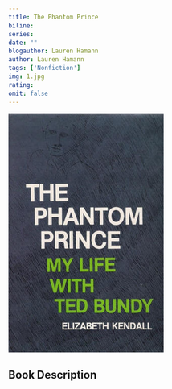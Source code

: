 ```yaml
---
title: The Phantom Prince
biline:
series: 
date: ""
blogauthor: Lauren Hamann
author: Lauren Hamann
tags: ['Nonfiction']
img: 1.jpg
rating: 
omit: false
---
```


![Book Cover](1.jpg)

## Book Description